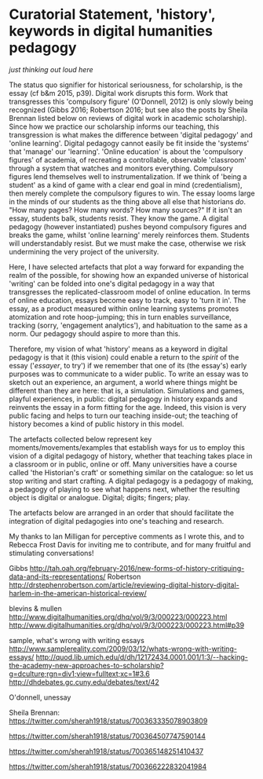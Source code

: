 # Curatorial Statement, 'history', keywords in digital humanities pedagogy

_just thinking out loud here_

The status quo signifier for historical seriousness, for scholarship, is the essay (cf b&m 2015, p39). Digital work disrupts this form. Work that transgresses this 'compulsory figure' (O'Donnell, 2012) is only slowly being recognized (Gibbs 2016; Robertson 2016; but see also the posts by Sheila Brennan listed below on reviews of digital work in academic scholarship). Since how we practice our scholarship informs our teaching, this transgression is what makes the difference between 'digital pedagogy' and 'online learning'. Digital pedagogy cannot easily be fit inside the 'systems' that 'manage' our 'learning'. 'Online education' is about the 'compulsory figures' of academia, of recreating a controllable, observable 'classroom' through a system that watches and monitors everything.  Compulsory figures lend themselves well to instrumentalization. If we think of 'being a student' as a kind of game with a clear end goal in mind (credentialism), then merely complete the compulsory figures to win. The essay looms large in the minds of our students as the thing above all else that historians _do_. "How many pages? How many words? How many sources?" If it isn't an essay, students balk, students resist. They know the game. A digital pedagogy (however instantiated) pushes beyond compulsory figures and breaks the game, whilst 'online learning' merely reinforces them. Students will understandably resist. But we must make the case, otherwise we risk undermining the very project of the university.

Here, I have selected artefacts that plot a way forward for expanding the realm of the possible, for showing how an expanded universe of historical 'writing' can be folded into one's digital pedagogy in a way that transgresses the replicated-classroom model of online education. In terms of online education, essays become easy to track, easy to 'turn it in'. The essay, as a product measured within online learning systems promotes atomization and rote hoop-jumping; this in turn enables surveillance, tracking (sorry, 'engagement analytics'), and habituation to the same as a norm. Our pedagogy should aspire to more than this.

Therefore, my vision of what 'history' means as a keyword in digital pedagogy is that it (this vision) could enable a return to the _spirit_ of the essay ('_essayer_, to try') if we remember that one of its (the essay's) early purposes was to communicate to a wider public. To write an essay was to sketch out an experience, an argument, a world where things might be different than they are here: that is, a simulation. Simulations and games, playful experiences, in public: digital pedagogy in history expands and reinvents the essay in a form fitting for the age. Indeed, this vision is very public facing and helps to turn our teaching inside-out; the teaching of history becomes a kind of public history in this model.

The artefacts collected below represent key moments/movements/examples that establish ways for us to employ this vision of a digital pedagogy of history, whether that teaching takes place in a classroom or in public, online or off. Many universities have a course called 'the Historian's craft' or something similar on the catalogue: so let us stop writing and start crafting. A digital pedagogy is a pedagogy of making, a pedagogy of playing to see what happens next, whether the resulting object is digital or analogue. Digital; digits; fingers; play.

The artefacts below are arranged in an order that should facilitate the integration of digital pedagogies into one's teaching and research.

My thanks to Ian Milligan for perceptive comments as I wrote this, and to Rebecca Frost Davis for inviting me to contribute, and for many fruitful and stimulating conversations!

Gibbs http://tah.oah.org/february-2016/new-forms-of-history-critiquing-data-and-its-representations/
Robertson http://drstephenrobertson.com/article/reviewing-digital-history-digital-harlem-in-the-american-historical-review/

blevins & mullen http://www.digitalhumanities.org/dhq/vol/9/3/000223/000223.html
http://www.digitalhumanities.org/dhq/vol/9/3/000223/000223.html#p39


sample, what's wrong with writing essays
http://www.samplereality.com/2009/03/12/whats-wrong-with-writing-essays/
http://quod.lib.umich.edu/d/dh/12172434.0001.001/1:3/--hacking-the-academy-new-approaches-to-scholarship?g=dculture;rgn=div1;view=fulltext;xc=1#3.6
http://dhdebates.gc.cuny.edu/debates/text/42

O'donnell, unessay

Sheila Brennan:
https://twitter.com/sherah1918/status/700363335078903809

https://twitter.com/sherah1918/status/700364507747590144

https://twitter.com/sherah1918/status/700365148251410437

https://twitter.com/sherah1918/status/700366222832041984
